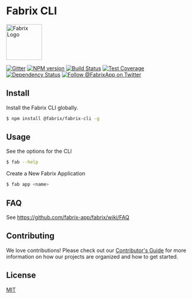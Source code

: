 # Fabrix CLI

<img src="http://cdn.fabrix.app/art/logos/fabrix-horiz-logo-green.svg" height="96px" title="Fabrix Logo" />

[![Gitter][gitter-image]][gitter-url]
[![NPM version][npm-image]][npm-url]
[![Build Status][ci-image]][ci-url]
[![Test Coverage][coverage-image]][coverage-url]
[![Dependency Status][daviddm-image]][daviddm-url]
[![Follow @FabrixApp on Twitter][twitter-image]][twitter-url]


## Install
Install the Fabrix CLI globally.

```sh
$ npm install @fabrix/fabrix-cli -g
```

## Usage
See the options for the CLI
```sh
$ fab --help
```

Create a New Fabrix Application
```sh
$ fab app <name>
```

## FAQ
See https://github.com/fabrix-app/fabrix/wiki/FAQ

## Contributing
We love contributions! Please check out our [Contributor's Guide](https://github.com/fabrix-app/fabrix/blob/master/.github/CONTRIBUTING.md) for more information on how our projects are organized and how to get started.

## License
[MIT](https://github.com/fabrix-app/fabrix-cli/blob/master/LICENSE)

[npm-image]: https://img.shields.io/npm/v/@fabrix/fabrix-cli.svg?style=flat-square
[npm-url]: https://npmjs.org/package/@fabrix/fabrix-cli
[ci-image]: https://img.shields.io/circleci/project/github/fabrix-app/fabrix-cli/master.svg
[ci-url]: https://circleci.com/gh/fabrix-app/fabrix-cli/tree/master
[daviddm-image]: http://img.shields.io/david/fabrix-app/fabrix-cli.svg?style=flat-square
[daviddm-url]: https://david-dm.org/fabrix-app/fabrix-cli
[gitter-image]: http://img.shields.io/badge/+%20GITTER-JOIN%20CHAT%20%E2%86%92-1DCE73.svg?style=flat-square
[gitter-url]: https://gitter.im/fabrix-app/fabrix
[twitter-image]: https://img.shields.io/twitter/follow/FabrixApp.svg?style=social
[twitter-url]: https://twitter.com/FabrixApp
[coverage-image]: https://img.shields.io/codeclimate/coverage/github/fabrix-app/fabrix.svg?style=flat-square
[coverage-url]: https://codeclimate.com/github/fabrix-app/fabrix/coverage
